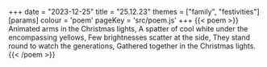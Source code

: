 +++
date = "2023-12-25"
title = "25.12.23"
themes = ["family", "festivities"]
[params]
  colour = 'poem'
  pageKey = 'src/poem.js'
+++
{{< poem >}}
Animated arms in the Christmas lights,
A spatter of cool white under the encompassing yellows,
Few brightnesses scatter at the side,
They stand round to watch the generations,
Gathered together in the Christmas lights.
{{< /poem >}}